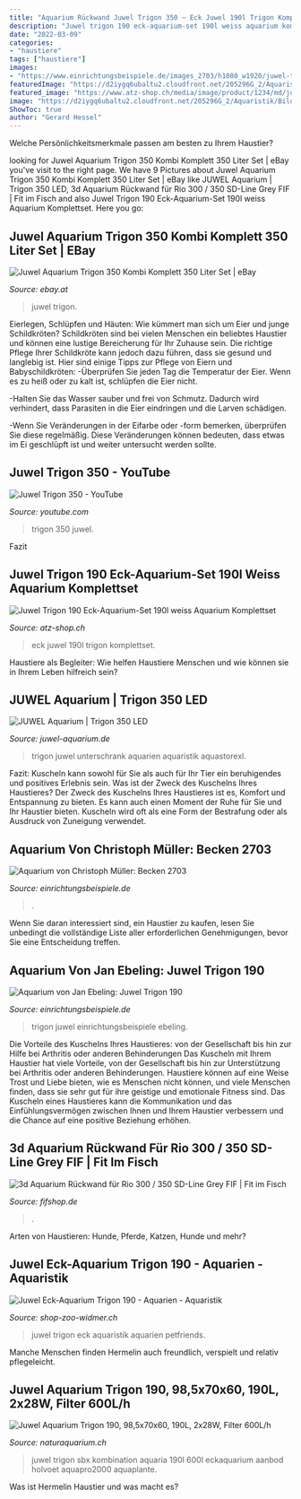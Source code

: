 ```yaml
---
title: "Aquarium Rückwand Juwel Trigon 350 ~ Eck Juwel 190l Trigon Komplettset"
description: "Juwel trigon 190 eck-aquarium-set 190l weiss aquarium komplettset"
date: "2022-03-09"
categories:
- "haustiere"
tags: ["haustiere"]
images:
- "https://www.einrichtungsbeispiele.de/images_2703/h1080_w1920/juwel-trigon-350-malawi-mit-eigenbau-rueckwand-update__200605_RW7.JPG"
featuredImage: "https://d2iygq6ubaltu2.cloudfront.net/205296G_2/Aquaristik/Bilder/Juwel-Eck-Aquarium-Trigon-190.jpg"
featured_image: "https://www.atz-shop.ch/media/image/product/1234/md/juwel-trigon-190-eck-aquarium-set-190l-weiss-aquarium-komplettset-16450~2.jpg"
image: "https://d2iygq6ubaltu2.cloudfront.net/205296G_2/Aquaristik/Bilder/Juwel-Eck-Aquarium-Trigon-190.jpg"
ShowToc: true
author: "Gerard Hessel"
---
```



Welche Persönlichkeitsmerkmale passen am besten zu Ihrem Haustier?

	

		
looking for Juwel Aquarium Trigon 350 Kombi Komplett 350 Liter Set | eBay you've visit to the right page. We have 9 Pictures about Juwel Aquarium Trigon 350 Kombi Komplett 350 Liter Set | eBay like JUWEL Aquarium | Trigon 350 LED, 3d Aquarium Rückwand für Rio 300 / 350 SD-Line Grey FIF | Fit im Fisch and also Juwel Trigon 190 Eck-Aquarium-Set 190l weiss Aquarium Komplettset. Here you go:
		
    
## Juwel Aquarium Trigon 350 Kombi Komplett 350 Liter Set | EBay

<img loading=lazy src="http://www.aquaristik-zentrum.at/shop/media/images/popup/juwel_trigon350_kombi_schwarz.jpg" onerror="this.onerror=null;this.src='https://tse4.mm.bing.net/th?id=OIP.GFcFodE2CJlPwFzrVkjtfAHaIS&amp;pid=15.1';" alt="Juwel Aquarium Trigon 350 Kombi Komplett 350 Liter Set | eBay">

_Source: ebay.at_

>juwel trigon. 

	

Eierlegen, Schlüpfen und Häuten: Wie kümmert man sich um Eier und junge Schildkröten?
Schildkröten sind bei vielen Menschen ein beliebtes Haustier und können eine lustige Bereicherung für Ihr Zuhause sein. Die richtige Pflege Ihrer Schildkröte kann jedoch dazu führen, dass sie gesund und langlebig ist. Hier sind einige Tipps zur Pflege von Eiern und Babyschildkröten:
-Überprüfen Sie jeden Tag die Temperatur der Eier. Wenn es zu heiß oder zu kalt ist, schlüpfen die Eier nicht.

-Halten Sie das Wasser sauber und frei von Schmutz. Dadurch wird verhindert, dass Parasiten in die Eier eindringen und die Larven schädigen.

-Wenn Sie Veränderungen in der Eifarbe oder -form bemerken, überprüfen Sie diese regelmäßig. Diese Veränderungen können bedeuten, dass etwas im Ei geschlüpft ist und weiter untersucht werden sollte.

    
## Juwel Trigon 350 - YouTube

<img loading=lazy src="https://i.ytimg.com/vi/GCH0Q_B_buA/maxresdefault.jpg" onerror="this.onerror=null;this.src='https://tse3.mm.bing.net/th?id=OIP.JkYMnI9Q0eRkyCSphoddaQHaEK&amp;pid=15.1';" alt="Juwel Trigon 350 - YouTube">

_Source: youtube.com_

>trigon 350 juwel. 

	

Fazit

    
## Juwel Trigon 190 Eck-Aquarium-Set 190l Weiss Aquarium Komplettset

<img loading=lazy src="https://www.atz-shop.ch/media/image/product/1234/md/juwel-trigon-190-eck-aquarium-set-190l-weiss-aquarium-komplettset-16450~2.jpg" onerror="this.onerror=null;this.src='https://tse3.mm.bing.net/th?id=OIP.xhe-sVn1dWLAr4H78K3HpQHaFc&amp;pid=15.1';" alt="Juwel Trigon 190 Eck-Aquarium-Set 190l weiss Aquarium Komplettset">

_Source: atz-shop.ch_

>eck juwel 190l trigon komplettset. 

	

Haustiere als Begleiter: Wie helfen Haustiere Menschen und wie können sie in Ihrem Leben hilfreich sein?

    
## JUWEL Aquarium | Trigon 350 LED

<img loading=lazy src="https://www.juwel-aquarium.de/out/media/360/LED/360_degree_galleries/trigon_line/trigon_350_lightwood/trigon350hellbraun-small-01.jpg" onerror="this.onerror=null;this.src='https://tse1.mm.bing.net/th?id=OIP.gCyXUSe3JEEserCz7IsCHQHaHa&amp;pid=15.1';" alt="JUWEL Aquarium | Trigon 350 LED">

_Source: juwel-aquarium.de_

>trigon juwel unterschrank aquarien aquaristik aquastorexl. 

	

Fazit: Kuscheln kann sowohl für Sie als auch für Ihr Tier ein beruhigendes und positives Erlebnis sein.
Was ist der Zweck des Kuschelns Ihres Haustieres?
Der Zweck des Kuschelns Ihres Haustieres ist es, Komfort und Entspannung zu bieten. Es kann auch einen Moment der Ruhe für Sie und Ihr Haustier bieten. Kuscheln wird oft als eine Form der Bestrafung oder als Ausdruck von Zuneigung verwendet.

    
## Aquarium Von Christoph Müller: Becken 2703

<img loading=lazy src="https://www.einrichtungsbeispiele.de/images_2703/h1080_w1920/juwel-trigon-350-malawi-mit-eigenbau-rueckwand-update__200605_RW7.JPG" onerror="this.onerror=null;this.src='https://tse3.mm.bing.net/th?id=OIP.84NK7laxtd-AvIIjRzs8yQHaE7&amp;pid=15.1';" alt="Aquarium von Christoph Müller: Becken 2703">

_Source: einrichtungsbeispiele.de_

>. 

	

Wenn Sie daran interessiert sind, ein Haustier zu kaufen, lesen Sie unbedingt die vollständige Liste aller erforderlichen Genehmigungen, bevor Sie eine Entscheidung treffen.

    
## Aquarium Von Jan Ebeling: Juwel Trigon 190

<img loading=lazy src="https://www.einrichtungsbeispiele.de/images_32551/h1024_w1280/aquarium-juwel-trigon-190__4fd2295bb8577b37624ed209c701f6b8.jpg" onerror="this.onerror=null;this.src='https://tse1.mm.bing.net/th?id=OIP.ssLwVbFxbZaPFXkP6owBDgHaFj&amp;pid=15.1';" alt="Aquarium von Jan Ebeling: Juwel Trigon 190">

_Source: einrichtungsbeispiele.de_

>trigon juwel einrichtungsbeispiele ebeling. 

	

Die Vorteile des Kuschelns Ihres Haustieres: von der Gesellschaft bis hin zur Hilfe bei Arthritis oder anderen Behinderungen
Das Kuscheln mit Ihrem Haustier hat viele Vorteile, von der Gesellschaft bis hin zur Unterstützung bei Arthritis oder anderen Behinderungen. Haustiere können auf eine Weise Trost und Liebe bieten, wie es Menschen nicht können, und viele Menschen finden, dass sie sehr gut für ihre geistige und emotionale Fitness sind. Das Kuscheln eines Haustieres kann die Kommunikation und das Einfühlungsvermögen zwischen Ihnen und Ihrem Haustier verbessern und die Chance auf eine positive Beziehung erhöhen.

    
## 3d Aquarium Rückwand Für Rio 300 / 350 SD-Line Grey FIF | Fit Im Fisch

<img loading=lazy src="https://cdn03.plentymarkets.com/eeyx1r4m5fk6/item/images/124631/full/SD-Line-grey02.JPG" onerror="this.onerror=null;this.src='https://tse3.mm.bing.net/th?id=OIP.uYKv7KA5Pfiyo3BfxZpsUAHaHa&amp;pid=15.1';" alt="3d Aquarium Rückwand für Rio 300 / 350 SD-Line Grey FIF | Fit im Fisch">

_Source: fifshop.de_

>. 

	

Arten von Haustieren: Hunde, Pferde, Katzen, Hunde und mehr?

    
## Juwel Eck-Aquarium Trigon 190 - Aquarien - Aquaristik

<img loading=lazy src="https://d2iygq6ubaltu2.cloudfront.net/205296G_2/Aquaristik/Bilder/Juwel-Eck-Aquarium-Trigon-190.jpg" onerror="this.onerror=null;this.src='https://tse3.mm.bing.net/th?id=OIP.j0UYNgaUPxOQGI5b4V4cdwHaHa&amp;pid=15.1';" alt="Juwel Eck-Aquarium Trigon 190 - Aquarien - Aquaristik">

_Source: shop-zoo-widmer.ch_

>juwel trigon eck aquaristik aquarien petfriends. 

	

Manche Menschen finden Hermelin auch freundlich, verspielt und relativ pflegeleicht.

    
## Juwel Aquarium Trigon 190, 98,5x70x60, 190L, 2x28W, Filter 600L/h

<img loading=lazy src="https://www.naturaquarium.ch/image/cache/catalog/Juwel/205296s-500x500.jpg" onerror="this.onerror=null;this.src='https://tse1.mm.bing.net/th?id=OIP.ltgd5q0a-CHpLZ3cT71XXAHaHa&amp;pid=15.1';" alt="Juwel Aquarium Trigon 190, 98,5x70x60, 190L, 2x28W, Filter 600L/h">

_Source: naturaquarium.ch_

>juwel trigon sbx kombination aquaria 190l 600l eckaquarium aanbod holvoet aquapro2000 aquaplante. 

	

Was ist Hermelin Haustier und was macht es?

